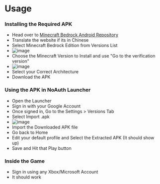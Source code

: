 # Usage
### Installing the Required APK
- Head over to [Minecraft Bedrock Android Repository](https://spectrollay.github.io/minecraft_repository/)
- Translate the website if its in Chinese
- Select Minecraft Bedrock Edition from Versions List
- ![image](https://github.com/user-attachments/assets/31e579ea-2475-424d-a824-fab29f1b675f)
- Choose the Minecraft Version to Install and use "Go to the verification version"
- ![image](https://github.com/user-attachments/assets/f4ff0a58-4c77-495f-90a8-93bf0c31c255)
- Select your Correct Architecture
- Download the APK

### Using the APK in NoAuth Launcher
- Open the Launcher
- Sign in with your Google Account
- Once signed in, Go to the Settings > Versions Tab
- Select Import .apk
- ![image](https://github.com/user-attachments/assets/ca102b1f-8cd3-451d-a98e-a778a5025ee7)
- Import the Downloaded APK file
- Go back to Home
- Edit your default profile and Select the Extracted APK (It should show up)
- Save and Hit that Play button

### Inside the Game
- Sign in using any Xbox/Microsoft Account
- It should work
